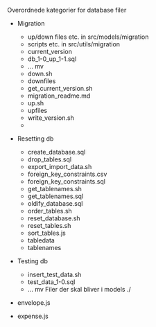 Overordnede kategorier for database filer

- Migration
  - up/down files etc. in src/models/migration
  - scripts etc. in src/utils/migration
  - current_version
  - db_1-0_up_1-1.sql
  - ... mv
  - down.sh
  - downfiles
  - get_current_version.sh
  - migration_readme.md
  - up.sh
  - upfiles
  - write_version.sh
  - 
- Resetting db
  - create_database.sql
  - drop_tables.sql
  - export_import_data.sh
  - foreign_key_constraints.csv
  - foreign_key_constraints.sql
  - get_tablenames.sh
  - get_tablenames.sql
  - oldify_database.sql
  - order_tables.sh
  - reset_database.sh
  - reset_tables.sh
  - sort_tables.js
  - tabledata
  - tablenames

- Testing db
  - insert_test_data.sh
  - test_data_1-0.sql
  - ... mv
Filer der skal bliver i models ./
- envelope.js
- expense.js